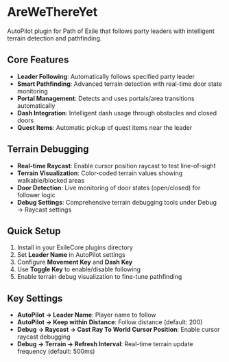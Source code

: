 # AreWeThereYet

AutoPilot plugin for Path of Exile that follows party leaders with intelligent terrain detection and pathfinding.

## Core Features

- **Leader Following**: Automatically follows specified party leader
- **Smart Pathfinding**: Advanced terrain detection with real-time door state monitoring
- **Portal Management**: Detects and uses portals/area transitions automatically
- **Dash Integration**: Intelligent dash usage through obstacles and closed doors
- **Quest Items**: Automatic pickup of quest items near the leader

## Terrain Debugging

- **Real-time Raycast**: Enable cursor position raycast to test line-of-sight
- **Terrain Visualization**: Color-coded terrain values showing walkable/blocked areas
- **Door Detection**: Live monitoring of door states (open/closed) for follower logic
- **Debug Settings**: Comprehensive terrain debugging tools under Debug → Raycast settings

## Quick Setup

1. Install in your ExileCore plugins directory
2. Set **Leader Name** in AutoPilot settings
3. Configure **Movement Key** and **Dash Key** 
4. Use **Toggle Key** to enable/disable following
5. Enable terrain debug visualization to fine-tune pathfinding

## Key Settings

- **AutoPilot → Leader Name**: Player name to follow
- **AutoPilot → Keep within Distance**: Follow distance (default: 200)
- **Debug → Raycast → Cast Ray To World Cursor Position**: Enable cursor raycast debugging
- **Debug → Terrain → Refresh Interval**: Real-time terrain update frequency (default: 500ms)
